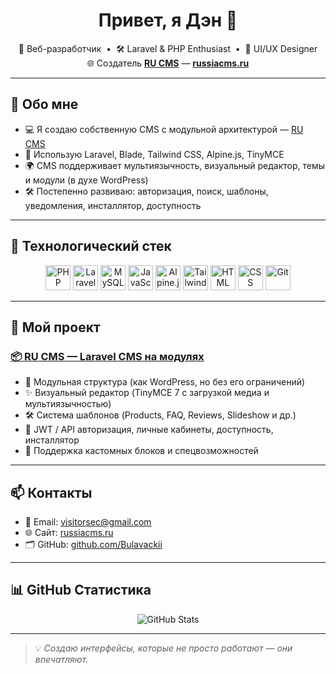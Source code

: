 <h1 align="center">Привет, я Дэн 👋</h1>

<p align="center">
  🧠 Веб-разработчик &nbsp;•&nbsp; 🛠 Laravel & PHP Enthusiast &nbsp;•&nbsp; 🎨 UI/UX Designer <br>
  🌐 Создатель <a href="https://github.com/Bulavackii/Ru-CMS" target="_blank"><strong>RU CMS</strong></a> — <a href="https://russiacms.ru" target="_blank"><strong>russiacms.ru</strong></a>
</p>

---

## 🧩 Обо мне

- 💻 Я создаю собственную CMS с модульной архитектурой — [RU CMS](https://github.com/Bulavackii/Ru-CMS)
- 🧱 Использую Laravel, Blade, Tailwind CSS, Alpine.js, TinyMCE
- 🌍 CMS поддерживает мультиязычность, визуальный редактор, темы и модули (в духе WordPress)
- 🛠 Постепенно развиваю: авторизация, поиск, шаблоны, уведомления, инсталлятор, доступность

---

## 🧰 Технологический стек

<p align="center">
  <img src="https://cdn.jsdelivr.net/gh/devicons/devicon/icons/php/php-original.svg" width="40" alt="PHP" />
  <img src="https://cdn.jsdelivr.net/gh/devicons/devicon/icons/laravel/laravel-plain.svg" width="40" alt="Laravel" />
  <img src="https://cdn.jsdelivr.net/gh/devicons/devicon/icons/mysql/mysql-original.svg" width="40" alt="MySQL" />
  <img src="https://cdn.jsdelivr.net/gh/devicons/devicon/icons/javascript/javascript-original.svg" width="40" alt="JavaScript" />
  <img src="https://cdn.jsdelivr.net/gh/devicons/devicon/icons/alpinejs/alpinejs-original.svg" width="40" alt="Alpine.js" />
  <img src="https://cdn.jsdelivr.net/gh/devicons/devicon/icons/tailwindcss/tailwindcss-plain.svg" width="40" alt="Tailwind" />
  <img src="https://cdn.jsdelivr.net/gh/devicons/devicon/icons/html5/html5-original.svg" width="40" alt="HTML" />
  <img src="https://cdn.jsdelivr.net/gh/devicons/devicon/icons/css3/css3-original.svg" width="40" alt="CSS" />
  <img src="https://cdn.jsdelivr.net/gh/devicons/devicon/icons/git/git-original.svg" width="40" alt="Git" />
</p>

---

## 🚀 Мой проект

### [📦 RU CMS — Laravel CMS на модулях](https://github.com/Bulavackii/Ru-CMS)

- 🧩 Модульная структура (как WordPress, но без его ограничений)
- ✨ Визуальный редактор (TinyMCE 7 с загрузкой медиа и мультиязычностью)
- 🛠 Система шаблонов (Products, FAQ, Reviews, Slideshow и др.)
- 🔐 JWT / API авторизация, личные кабинеты, доступность, инсталлятор
- 🎯 Поддержка кастомных блоков и спецвозможностей

---

## 📫 Контакты

- 📧 Email: [visitorsec@gmail.com](mailto:visitorsec@gmail.com)
- 🌐 Сайт: [russiacms.ru](https://russiacms.ru)
- 🗂 GitHub: [github.com/Bulavackii](https://github.com/Bulavackii)

---

## 📊 GitHub Статистика

<p align="center">
  <img src="https://github-readme-stats.vercel.app/api?username=Bulavackii&show_icons=true&theme=tokyonight&hide=prs" alt="GitHub Stats">
</p>

---

> 💡 *Создаю интерфейсы, которые не просто работают — они впечатляют.*
